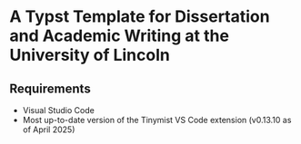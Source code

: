 # A Typst Template for Dissertation and Academic Writing at the University of Lincoln

## Requirements
- Visual Studio Code
- Most up-to-date version of the Tinymist VS Code extension (v0.13.10 as of April 2025)